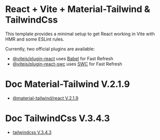# React + Vite + Material-Tailwind & TailwindCss

This template provides a minimal setup to get React working in Vite with HMR and some ESLint rules.

Currently, two official plugins are available:

- [@vitejs/plugin-react](https://github.com/vitejs/vite-plugin-react/blob/main/packages/plugin-react/README.md) uses [Babel](https://babeljs.io/) for Fast Refresh
- [@vitejs/plugin-react-swc](https://github.com/vitejs/vite-plugin-react-swc) uses [SWC](https://swc.rs/) for Fast Refresh

# Doc Material-Tailwind V.2.1.9

- [@material-tailwind/react V.2.1.9](https://www.material-tailwind.com/docs/react/installation)

# Doc TailwindCss V.3.4.3

- [tailwindcss V.3.4.3](https://tailwindcss.com/docs/installation)
